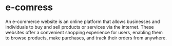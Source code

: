 # e-comress
An e-commerce website is an online platform that allows businesses and individuals to buy and sell products or services via the internet. These websites offer a convenient shopping experience for users, enabling them to browse products, make purchases, and track their orders from anywhere.

